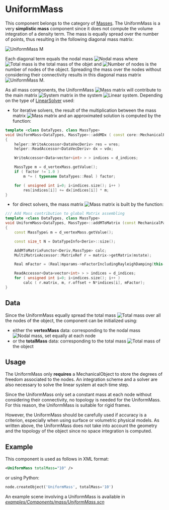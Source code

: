 UniformMass  
===========


This component belongs to the category of [Masses](https://www.sofa-framework.org/community/doc/main-principles/multi-model-representation/mass/). The UniformMass is a very **simplistic mass** component since it does not compute the volume integration of a density term. The mass is equally spread over the number of points, thus resulting in the following diagonal mass matrix:

<img class="latex" src="https://latex.codecogs.com/png.latex?\mathbf{M}=\begin{bmatrix}m&0&\cdots&0\\%30&m&\cdots&0\\%20\vdots&\vdots&\ddots&\vdots\\%30&0&\cdots&m\end{bmatrix}" title="UniformMass M" />

Each diagonal term equals the nodal mass <img class="latex" src="https://latex.codecogs.com/png.latex?m=\frac{m_{\textnormal{total}}}{N}" title="Nodal mass" /> where <img class="latex" src="https://latex.codecogs.com/png.latex?m_{\textnormal{total}}" title="Total mass" /> is the total mass of the objet and <img class="latex" src="https://latex.codecogs.com/png.latex?N" title="Number of nodes" /> is the number of nodes of the object. Spreading the mass over the nodes without considering their connectivity results in this diagonal mass matrix <img class="latex" src="https://latex.codecogs.com/png.latex?\mathbf{M}" title="UniformMass M" />.


As all mass components, the UniformMass <img class="latex" src="https://latex.codecogs.com/png.latex?\mathbf{M}" title="Mass matrix" /> will contribute to the main matrix <img class="latex" src="https://latex.codecogs.com/png.latex?\mathbf{A}" title="System matrix" /> in the system <img class="latex" src="https://latex.codecogs.com/png.latex?\mathbf{A}x=b" title="Linear system" />. Depending on the type of [LinearSolver](https://www.sofa-framework.org/community/doc/main-principles/system-resolution/linear-solvers/) used:

- for iterative solvers, the result of the multiplication between the mass matrix <img class="latex" src="https://latex.codecogs.com/png.latex?\mathbf{M}" title="Mass matrix" /> and an approximated solution is computed by the function:

``` cpp
template <class DataTypes, class MassType>
void UniformMass<DataTypes, MassType>::addMDx ( const core::MechanicalParams*, DataVecDeriv& vres, const DataVecDeriv& vdx, SReal factor)
{
    helper::WriteAccessor<DataVecDeriv> res = vres;
    helper::ReadAccessor<DataVecDeriv> dx = vdx;

    WriteAccessor<Data<vector<int> > > indices = d_indices;

    MassType m = d_vertexMass.getValue();
    if ( factor != 1.0 )
        m *= ( typename DataTypes::Real ) factor;

    for ( unsigned int i=0; i<indices.size(); i++ )
        res[indices[i]] += dx[indices[i]] * m;
}
```

- for direct solvers, the mass matrix <img class="latex" src="https://latex.codecogs.com/png.latex?\mathbf{M}" title="Mass matrix" /> is built by the function:

``` cpp
/// Add Mass contribution to global Matrix assembling
template <class DataTypes, class MassType>
void UniformMass<DataTypes, MassType>::addMToMatrix (const MechanicalParams *mparams, const MultiMatrixAccessor* matrix)
{
    const MassType& m = d_vertexMass.getValue();

    const size_t N = DataTypeInfo<Deriv>::size();

    AddMToMatrixFunctor<Deriv,MassType> calc;
    MultiMatrixAccessor::MatrixRef r = matrix->getMatrix(mstate);

    Real mFactor = (Real)mparams->mFactorIncludingRayleighDamping(this->rayleighMass.getValue());

    ReadAccessor<Data<vector<int> > > indices = d_indices;
    for ( unsigned int i=0; i<indices.size(); i++ )
        calc ( r.matrix, m, r.offset + N*indices[i], mFactor);
}
```



Data
----

Since the UniformMass equally spread the total mass <img class="latex" src="https://latex.codecogs.com/png.latex?m_{\textnormal{total}}" title="Total mass" /> over all the nodes of the object, the component can be initialized using:

- either the **vertexMass** data: corresponding to the nodal mass <img class="latex" src="https://latex.codecogs.com/png.latex?m=\frac{m_{\textnormal{total}}}{N}" title="Nodal mass" />, set equally at each node
- or the **totalMass** data: corresponding to the total mass <img class="latex" src="https://latex.codecogs.com/png.latex?m_{\textnormal{total}}" title="Total mass" /> of the object


Usage
-----

The UniformMass only **requires** a MechanicalObject to store the degrees of freedom associated to the nodes. An integration scheme and a solver are also necessary to solve the linear system at each time step.

Since the UniformMass only set a constant mass at each node without considering their connectivity, no topology is needed for the UniformMass. For this reason, the UniformMass is suitable for rigid frames.

However, the UniformMass should be carefully used if accuracy is a criterion, especially when using surface or volumetric physical models. As written above, the UniformMass does not take into account the geometry and the topology of the object since no space integration is computed.


Example
-------

This component is used as follows in XML format:

``` xml
<UniformMass totalMass="10" />
```

or using Python:

``` python
node.createObject('UniformMass', totalMass='10')
```

An example scene involving a UniformMass is available in [*examples/Components/mass/UniformMass.scn*](https://github.com/sofa-framework/sofa/blob/master/examples/Components/mass/UniformMass.scn)